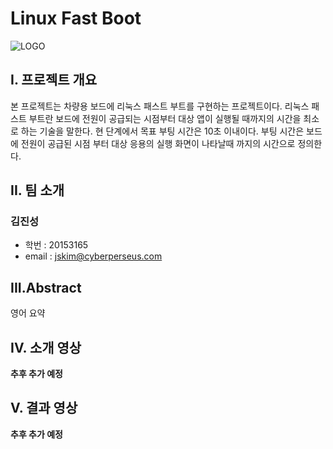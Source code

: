 # **Linux Fast Boot**

![LOGO](https://cyberperseus.com/wp-content/uploads/2019/07/Perseus-logo-web.png)

## **I. 프로젝트 개요**
본 프로젝트는 차량용 보드에 리눅스 패스트 부트를 구현하는 프로젝트이다.
리눅스 패스트 부트란 보드에 전원이 공급되는 시점부터 대상 앱이 실행될 때까지의 시간을 최소로 하는 기술을 말한다.
현 단계에서 목표 부팅 시간은 10초 이내이다.
부팅 시간은 보드에 전원이 공급된 시점 부터 대상 응용의 실행 화면이 나타날때 까지의 시간으로 정의한다.
## **II. 팀 소개**
### **김진성**
 * 학번 : 20153165
 * email : jskim@cyberperseus.com

## **III.Abstract**
영어 요약

## **IV. 소개 영상**
**추후 추가 예정**

## **V. 결과 영상**
**추후 추가 예정**
